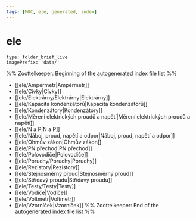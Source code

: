 ```yaml
---
tags: [MOC, ele, generated, index]
---
```

# ele
```ccard
type: folder_brief_live
imagePrefix: 'data/'
```
%% Zoottelkeeper: Beginning of the autogenerated index file list  %%
-  [[ele/Ampérmetr|Ampérmetr]]
-  [[ele/Cívky|Cívky]]
-  [[ele/Elektrárny/Elektrárny|Elektrárny]]
-  [[ele/Kapacita kondenzátorů|Kapacita kondenzátorů]]
-  [[ele/Kondenzátory|Kondenzátory]]
-  [[ele/Měrení elektrických proudů a napětí|Měrení elektrických proudů a napětí]]
-  [[ele/N a P|N a P]]
-  [[ele/Náboj, proud, napětí a odpor|Náboj, proud, napětí a odpor]]
-  [[ele/Ohmův zákon|Ohmův zákon]]
-  [[ele/PN přechod|PN přechod]]
-  [[ele/Polovodiče|Polovodiče]]
-  [[ele/Poruchy/Poruchy|Poruchy]]
-  [[ele/Rezistory|Rezistory]]
-  [[ele/Stejnosměrný proud|Stejnosměrný proud]]
-  [[ele/Střídavý proudu|Střídavý proudu]]
-  [[ele/Testy/Testy|Testy]]
-  [[ele/Vodiče|Vodiče]]
-  [[ele/Voltmetr|Voltmetr]]
-  [[ele/Vzorníček|Vzorníček]]
%% Zoottelkeeper: End of the autogenerated index file list  %%
